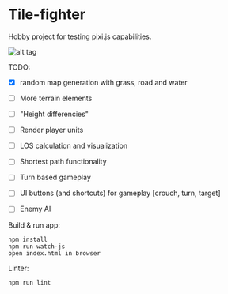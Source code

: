 # Tile-fighter

Hobby project for testing pixi.js capabilities.

![alt tag](http://laastine.kapsi.fi/screenshot.png)

TODO:
- [x] random map generation with grass, road and water
- [ ] More terrain elements 
- [ ] "Height differencies"
- [ ] Render player units
- [ ] LOS calculation and visualization
- [ ] Shortest path functionality
- [ ] Turn based gameplay
- [ ] UI buttons (and shortcuts) for gameplay [crouch, turn, target]
- [ ] Enemy AI


Build & run app:
```
npm install
npm run watch-js
open index.html in browser
```

Linter:
```
npm run lint
```
